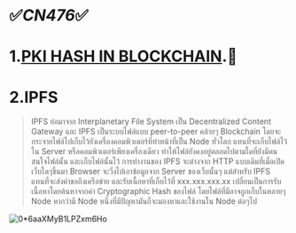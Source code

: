 # ✅<em>CN476</em>✅
# 1.[PKI HASH IN BLOCKCHAIN](https://www.youtube.com/watch?v=FmGnFdGU0XU).🚀

# 2.IPFS

> IPFS ย่อมาจาก Interplanetary File System เป็น Decentralized Content Gateway และ IPFS เป็นระบบไฟล์แบบ peer-to-peer คล้ายๆ Blockchain โดยจะกระจายไฟล์ไปเก็บไว้ยังเครื่องคอมพิวเตอร์ที่ทําหน้าที่เป็น Node ทั่วโลก แทนที่จะเก็บไฟล์ไว้ใน Server หรือคอมพิวเตอร์เพียงเครื่องเดียว ทําให้ไฟล์ยังคงอยู่ตลอดไปตามใดที่ยังมีคนสนใจไฟล์นั้น และเก็บไฟล์นั้นไว้ การทํางานของ IPFS จะต่างจาก HTTP แบบเดิมที่เมื่อเปิดเว็บใดๆขึ้นมา Browser จะวิ่งไปเอาข้อมูลจาก Server ของเว็บนั้นๆ แต่สําหรับ IPFS แทนที่จะส่งคำขอถึงเครือข่าย และรับเนื้อหาที่เก็บไว้ที่ xxx.xxx.xxx.xx เปลี่ยนเป็นการรับเนื้อหาโดยค้นหาจากค่า Cryptographic Hash ของไฟล์ โดยไฟล์ที่มีอาจถูกเก็บในหลายๆ Node หากว่ามี Node หนึ่งที่มีปัญหามันก็จะมองหาและใช้งานใน Node ต่อๆไป


![0*6aaXMyB1LPZxm6Ho](https://user-images.githubusercontent.com/60430844/138027999-ea16b2e3-dc83-4b78-9f10-823955426ab7.png)
